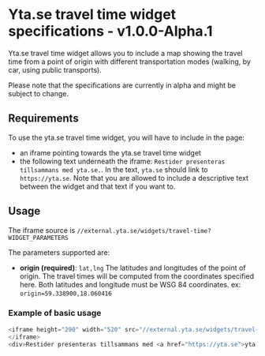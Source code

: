 # Yta.se travel time widget specifications - v1.0.0-Alpha.1

Yta.se travel time widget allows you to include a map showing the travel time from a point of origin with different transportation modes (walking, by car, using public transports).

Please note that the specifications are currently in alpha and might be subject to change.

## Requirements

To use the yta.se travel time widget, you will have to include in the page:
- an iframe pointing towards the yta.se travel time widget
- the following text underneath the iframe: `Restider presenteras tillsammans med yta.se.`. In the text, `yta.se` should link to `https://yta.se`. Note that you are allowed to include a descriptive text between the widget and that text if you want to.

## Usage

The iframe source is `//external.yta.se/widgets/travel-time?WIDGET_PARAMETERS`

The parameters supported are:

- __origin (required)__: `lat,lng` The latitudes and longitudes of the point of origin. The travel times will be computed from the coordinates specified here. Both latitudes and longitude must be WSG 84 coordinates. 
    ex: `origin=59.338900,18.060416`


### Example of basic usage

```js
<iframe height="290" width="520" src="//external.yta.se/widgets/travel-time?origin=59.338900,18.060416">
</iframe>
<div>Restider presenteras tillsammans med <a href="https://yta.se">yta.se</a>.</div>
```
